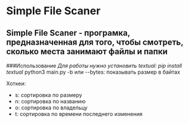 # Simple File Scaner
## Simple File Scaner - програмка, предназначенная для того, чтобы смотреть, сколько места занимают файлы и папки

###Использование
*Для работы нужно установить textual: pip install textual*
python3 main.py
-b или --bytes: показывать размер в байтах

Хоткеи:
- s: сортировка по размеру
- n: сортировка по названию
- o: сортировка по владельцу
- t: сортировка по времени последнего изменения
